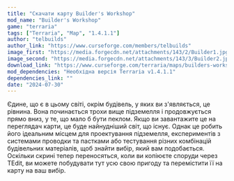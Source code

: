 ```yaml
---
title: "Скачати карту Builder's Workshop"
mod_name: "Builder's Workshop"
game: "terraria"
tags: ["Terraria", "Map", "1.4.1.1"]
author: "telbuilds"
author_link: "https://www.curseforge.com/members/telbuilds"
image_first: "https://media.forgecdn.net/attachments/143/2/Builder1.jpg"
image_second: "https://media.forgecdn.net/attachments/143/3/Builder2.jpg"
download_link: "https://www.curseforge.com/terraria/maps/builders-workshop/files/all?page=1&pageSize=20"
mod_dependencies: "Необхідна версія Terraria v1.4.1.1"
dependencies_link: ""
date: "2024-07-30"
---
```


Єдине, що є в цьому світі, окрім будівель, у яких ви з'являється, це рівнина. Вона починається трохи вище підземелля і продовжується прямо вниз, у те, що мало б бути пеклом. Якщо ви завантажите це на переглядач карти, це буде найнудніший світ, що існує.
Однак це робить його ідеальним місцем для проектування підземелля, експериментів з системами проводки та пастками або тестування різних комбінацій будівельних матеріалів, щоб знайти вибір, який вам подобається. Оскільки скрині тепер переносяться, коли ви копіюєте споруди через TEdit, ви можете побудувати тут усю свою пригоду та перемістити її на карту на ваш вибір.